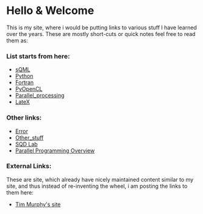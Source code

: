 
# Hello & Welcome

This is my site, where i would be putting links to various stuff I have learned over the years. These are mostly short-cuts or quick notes 
feel free to read them as:

### List starts from here:

* [sQML](./sQML/readme.md)
* [Python](./python/readme.md)
* [Fortran](./fortran/readme.md)
* [PyOpenCL](./pyopencl/readme.md)
* [Parallel_processing](./Parallel_processing/readme.md)
* [LateX](./latex/readme.md)

### Other links:    

* [Error](./Error/readme.md)
* [Other_stuff](./others/readme.md)
* [SQD Lab](./sqd_lab/readme.md)
* [Parallel Programming Overview](https://docs.uabgrid.uab.edu/w/images/9/9d/Introduction_to_GPU_Computing.pdf)


### External Links:  
    
These are site, which already have nicely maintained content similar to my site, and thus instead of re-inventing the wheel, i am posting 
the links to them here:     

* [Tim Murphy's site](http://timmurphy.org/)

